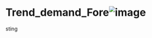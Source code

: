 # Trend_demand_Fore![image](https://github.com/user-attachments/assets/a7b0d917-7de6-419c-ae03-6c8191b62059)

sting
